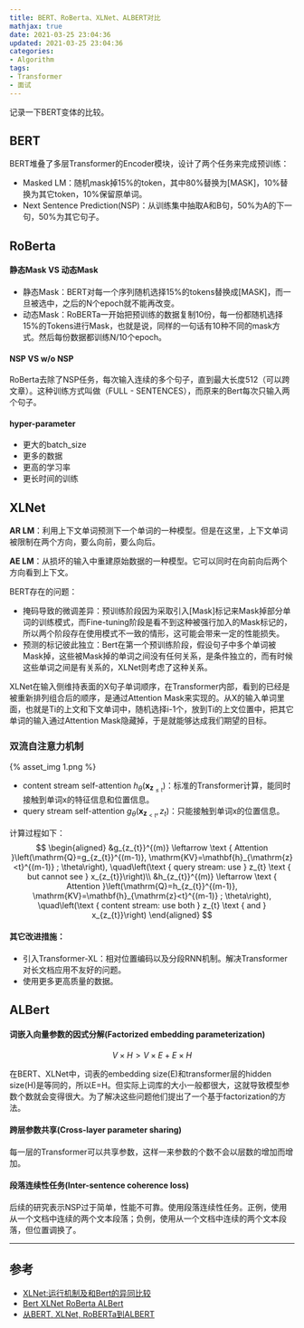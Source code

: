```yaml
---
title: BERT、RoBerta、XLNet、ALBERT对比
mathjax: true
date: 2021-03-25 23:04:36
updated: 2021-03-25 23:04:36
categories:
- Algorithm
tags:
- Transformer
- 面试
---
```


记录一下BERT变体的比较。

<!--more-->

## BERT

BERT堆叠了多层Transformer的Encoder模块，设计了两个任务来完成预训练：

- Masked LM：随机mask掉15%的token，其中80%替换为[MASK]，10%替换为其它token，10%保留原单词。
- Next Sentence Prediction(NSP)：从训练集中抽取A和B句，50%为A的下一句，50%为其它句子。

## RoBerta

#### 静态Mask VS 动态Mask

- 静态Mask：BERT对每一个序列随机选择15%的tokens替换成[MASK]，而一旦被选中，之后的N个epoch就不能再改变。
- 动态Mask：RoBERTa一开始把预训练的数据复制10份，每一份都随机选择15%的Tokens进行Mask，也就是说，同样的一句话有10种不同的mask方式。然后每份数据都训练N/10个epoch。

#### NSP VS w/o NSP

RoBerta去除了NSP任务，每次输入连续的多个句子，直到最大长度512（可以跨文章）。这种训练方式叫做（FULL - SENTENCES），而原来的Bert每次只输入两个句子。

#### hyper-parameter

- 更大的batch_size
- 更多的数据
- 更高的学习率
- 更长时间的训练

## XLNet

**AR LM**：利用上下文单词预测下一个单词的一种模型。但是在这里，上下文单词被限制在两个方向，要么向前，要么向后。

**AE LM**：从损坏的输入中重建原始数据的一种模型。它可以同时在向前向后两个方向看到上下文。

BERT存在的问题：

- 掩码导致的微调差异：预训练阶段因为采取引入[Mask]标记来Mask掉部分单词的训练模式，而Fine-tuning阶段是看不到这种被强行加入的Mask标记的，所以两个阶段存在使用模式不一致的情形，这可能会带来一定的性能损失。
- 预测的标记彼此独立：Bert在第一个预训练阶段，假设句子中多个单词被Mask掉，这些被Mask掉的单词之间没有任何关系，是条件独立的，而有时候这些单词之间是有关系的，XLNet则考虑了这种关系。

XLNet在输入侧维持表面的X句子单词顺序，在Transformer内部，看到的已经是被重新排列组合后的顺序，是通过Attention Mask来实现的。从X的输入单词里面，也就是Ti的上文和下文单词中，随机选择i-1个，放到Ti的上文位置中，把其它单词的输入通过Attention Mask隐藏掉，于是就能够达成我们期望的目标。

### 双流自注意力机制

{% asset_img 1.png %}

- content stream self-attention $h_{\theta}\left(\mathbf{x}_{\mathbf{z}_{\leq t}}\right)$：标准的Transformer计算，能同时接触到单词x的特征信息和位置信息。
- query stream self-attention $g_{\theta}\left(\mathbf{x}_{\mathbf{z}_{<t}}, z_{t}\right)$：只能接触到单词x的位置信息。

计算过程如下：
$$
\begin{aligned}
&g_{z_{t}}^{(m)} \leftarrow \text { Attention }\left(\mathrm{Q}=g_{z_{t}}^{(m-1)}, \mathrm{KV}=\mathbf{h}_{\mathrm{z}<t}^{(m-1)} ; \theta\right), \quad\left(\text { query stream: use } z_{t} \text { but cannot see } x_{z_{t}}\right)\\
&h_{z_{t}}^{(m)} \leftarrow \text { Attention }\left(\mathrm{Q}=h_{z_{t}}^{(m-1)}, \mathrm{KV}=\mathbf{h}_{\mathrm{z}<t}^{(m-1)} ; \theta\right), \quad\left(\text { content stream: use both } z_{t} \text { and } x_{z_{t}}\right)
\end{aligned}
$$

#### 其它改进措施：

- 引入Transformer-XL：相对位置编码以及分段RNN机制。解决Transformer对长文档应用不友好的问题。
- 使用更多更高质量的数据。

## ALBert

#### 词嵌入向量参数的因式分解(**Factorized embedding parameterization**)

$$
V \times H > V \times E + E \times H
$$

在BERT、XLNet中，词表的embedding size(E)和transformer层的hidden size(H)是等同的，所以E=H。但实际上词库的大小一般都很大，这就导致模型参数个数就会变得很大。为了解决这些问题他们提出了一个基于factorization的方法。

#### 跨层参数共享(Cross-layer parameter sharing)

每一层的Transformer可以共享参数，这样一来参数的个数不会以层数的增加而增加。

#### 段落连续性任务(Inter-sentence coherence loss)

后续的研究表示NSP过于简单，性能不可靠。使用段落连续性任务。正例，使用从一个文档中连续的两个文本段落；负例，使用从一个文档中连续的两个文本段落，但位置调换了。

___

## 参考

- [XLNet:运行机制及和Bert的异同比较](https://zhuanlan.zhihu.com/p/70257427)
- [Bert XLNet RoBerta ALBert](https://hackerxiaobai.github.io/2019/10/10/Bert-XLNet-RoBerta-ALBert/)
- [从BERT, XLNet, RoBERTa到ALBERT](https://zhuanlan.zhihu.com/p/84559048)
